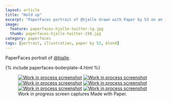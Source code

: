 ```yaml
---
layout: article
title: "Hold up"
excerpt: "PaperFaces portrait of @hjalle drawn with Paper by 53 on an iPad."
image: 
  feature: paperfaces-hjalle-twitter-lg.jpg
  thumb: paperfaces-hjalle-twitter-150.jpg
category: paperfaces
tags: [portrait, illustration, paper by 53, blend]
---
```


PaperFaces portrait of [@hjalle](http://twitter.com/hjalle).

{% include paperfaces-boilerplate-4.html %}

<figure class="third">
	<a href="{{ site.url }}/images/paperfaces-hjalle-process-1-lg.jpg"><img src="{{ site.url }}/images/paperfaces-hjalle-process-1-600.jpg" alt="Work in process screenshot"></a>
	<a href="{{ site.url }}/images/paperfaces-hjalle-process-2-lg.jpg"><img src="{{ site.url }}/images/paperfaces-hjalle-process-2-600.jpg" alt="Work in process screenshot"></a>
	<a href="{{ site.url }}/images/paperfaces-hjalle-process-3-lg.jpg"><img src="{{ site.url }}/images/paperfaces-hjalle-process-3-600.jpg" alt="Work in process screenshot"></a>
	<a href="{{ site.url }}/images/paperfaces-hjalle-process-4-lg.jpg"><img src="{{ site.url }}/images/paperfaces-hjalle-process-4-600.jpg" alt="Work in process screenshot"></a>
	<a href="{{ site.url }}/images/paperfaces-hjalle-process-5-lg.jpg"><img src="{{ site.url }}/images/paperfaces-hjalle-process-5-600.jpg" alt="Work in process screenshot"></a>
	<a href="{{ site.url }}/images/paperfaces-hjalle-process-6-lg.jpg"><img src="{{ site.url }}/images/paperfaces-hjalle-process-6-600.jpg" alt="Work in process screenshot"></a>
	<figcaption>Work in progress screen captures Made with Paper.</figcaption>
</figure>
